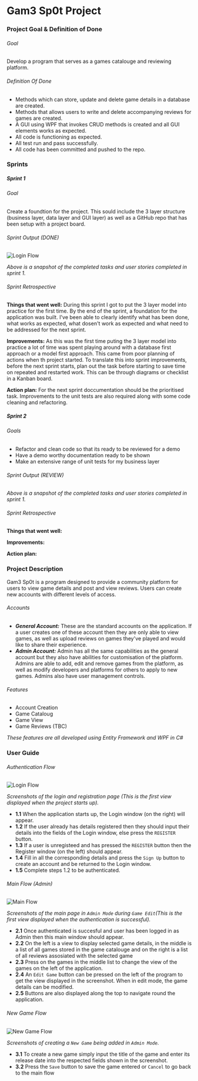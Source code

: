 
# Gam3 Sp0t Project

### Project Goal & Definition of Done
###### Goal
Develop a program that serves as a games catalouge and reviewing platform.
###### Definition Of Done
- Methods which can store, update and delete game details in a database are created.
- Methods that allows users to write and delete accompanying reviews for games are created.
- A GUI using WPF that invokes CRUD methods is created and all GUI elements works as expected.
- All code is functioning as expected.
- All test run and pass successfully.
- All code has been committed and pushed to the repo.

### Sprints
##### Sprint 1
###### Goal
Create a foundtion for the project. This sould include the 3 layer structure
(business layer, data layer and GUI layer) as well as a GitHub repo that has
been setup with a project board.

###### Sprint Output (DONE)
![Login Flow](DocImages/Sprint1_done.png)

*Above is a snapshot of the completed tasks and user stories completed in sprint 1.*

###### Sprint Retrospective
**Things that went well:** During this sprint I got to put the 3 layer model into practice for the first time.
By the end of the sprint, a foundation for the application was built. I've been able to clearly identify what has been done,
what works as expected, what dosen't work as expected and what need to be addressed for the next sprint.

**Improvements:** As this was the first time puting the 3 layer model into practice a lot of time was spent playing
around with a database first approach or a model first approach. This came from poor planning of actions when th project
started. To translate this into sprint improvements, before the next sprint starts, plan out the task before starting
to save time on repeated and restarted work. This can be through diagrams or checklist in a Kanban board.

**Action plan:** For the next sprint doccumentation should be the prioritised task. Improvements to the unit tests are
also required along with some code cleaning and refactoring. 

##### Sprint 2
###### Goals
- Refactor and clean code so that its ready to be reviewed for a demo
- Have a demo worthy documentation ready to be shown
- Make an extensive range of unit tests for my business layer

###### Sprint Output (REVIEW)
<!--![Login Flow](DocImages/Sprint1_done.png)-->

*Above is a snapshot of the completed tasks and user stories completed in sprint 1.*

###### Sprint Retrospective
**Things that went well:** 

**Improvements:** 

**Action plan:** 

### Project Description
Gam3 Sp0t is a program designed to provide a community platform for users to view game
details and post and view reviews. Users can create new accounts with different 
levels of access.

###### Accounts
- __*General Account:*__ These are the standard accounts on the application. If a user
creates one of these account then they are only able to view games, as well as upload
reviews on games they've played and would like to share their experience.
- __*Admin Account:*__ Admin has all the same capabilities as the general account but they
also have abilities for customisation of the platform. Admins are able to add, edit
and remove games from the platform, as well as modify developers and platforms for others
to apply to new games. Admins also have user management controls.

###### Features 
- Account Creation
- Game Cataloug
- Game View
- Game Reviews (TBC)

*These features are all developed using Entity Framework and WPF in C#*

### User Guide
###### Authentication Flow
![Login Flow](DocImages/Login_Flow_ss.png)

*Screenshots of the login and registration page (This is the first view displayed
when the project starts up).*

- **1.1** When the application starts up, the Login window (on the right) will appear.
- **1.2** If the user already has details registered then they should input their 
details into the fields of the Login window, else press the `REGISTER` button.
- **1.3** If a user is unregisteed and has pressed the `REGISTER` button then
the Register window (on the left) should appear.
- **1.4** Fill in all the corresponding details and press the `Sign Up` button to
create an account and be returned to the Login window.
- **1.5** Complete steps 1.2 to be authenticated.

###### Main Flow (Admin)
![Main Flow](DocImages/Main_Flow_ss.png)

*Screenshots of the main page in `Admin Mode` during `Game Edit`(This is the 
first view displayed when the authentication is successful).*

- **2.1** Once authenticated is succesful and user has been logged in as Admin
then this main window should appear. 
- **2.2** On the left is a view to display selected game details, in the middle
is a list of all games stored in the game catalouge and on the right is a list
of all reviews assosiated with the selected game 
- **2.3** Press on the games in the middle list to change the view of the games
on the left of the application.
- **2.4** An `Edit Game` button can be pressed on the left of the program to get
the view displayed in the screenshot. When in edit mode, the game details can
be modified. 
- **2.5** Buttons are also displayed along the top to navigate round the application.
###### New Game Flow
![New Game Flow](DocImages/NewGame_Flow_ss.png)

*Screenshots of creating a `New Game` being added in `Admin Mode`.*
- **3.1** To create a new game simply input the title of the game and enter
its release date into the respected fields shown in the screenshot.
- **3.2** Press the `Save` button to save the game entered or `Cancel` to go 
back to the main flow




